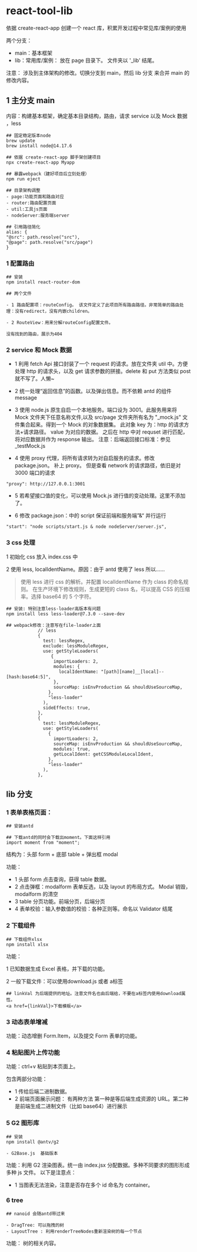 # react-tool-lib

依据 create-react-app 创建一个 react 库，积累开发过程中常见库/案例的使用

两个分支：

- main：基本框架
- lib：常用库/案例： 放在 page 目录下。 文件夹以 '\_lib' 结尾。

注意： 涉及到主体架构的修改。切换分支到 main，然后 lib 分支 来合并 main 的修改内容。

## 1 主分支 main

内容：构建基本框架，确定基本目录结构，路由，请求 service 以及 Mock 数据 ，less

```
## 固定稳定版本node
brew update
brew install node@14.17.6

## 依据 create-react-app 脚手架创建项目
npx create-react-app Myapp

## 暴露webpack（建好项目后立刻处理）
npm run eject

## 目录架构调整
- page:功能页面和路由对应
- router:路由配置页面
- util:工具js页面
- nodeServer:服务端server

## 引用路径简化
alias: {
"@src": path.resolve("src"),
"@page": path.resolve("src/page")
}
```

### 1 配置路由

```
## 安装
npm install react-router-dom

## 两个文件

- 1 路由配置项：routeConfig。 该文件定义了此项目所有路由路径。非常简单的路由处理：没有redirect，没有内嵌children。

- 2 RouteView：用来分解routeConfig配置文件。

没有找到的路由，展示为404
```

### 2 service 和 Mock 数据

- 1 利用 fetch Api 接口封装了一个 request 的请求。放在文件夹 util 中。方便处理 http 的请求头，以及 get 请求参数的拼接。delete 和 put 方法类似 post 就不写了。人懒~

- 2 统一处理“返回信息”的函数。以及弹出信息。而不依赖 antd 的组件 message

- 3 使用 node.js 原生自启一个本地服务。端口设为 3001。此服务用来将 Mock 文件夹下任意名称文件,以及 src/page 文件夹所有名为 "\_mock.js" 文件集合起来。得到一个 Mock 的对象数据集。 此对象 key 为：http 的请求方法+请求路径。 value 为对应的数据。 之后在 http 中对 requset 进行匹配，将对应数据并作为 response 输出。 注意：后端返回接口标准：参见\_testMock.js

- 4 使用 proxy 代理，将所有请求转为对自启服务的请求。修改 package.json。 补上 proxy。 但是查看 network 的请求路径，依旧是对 3000 端口的请求

```
"proxy": http://127.0.0.1:3001
```

- 5 若希望接口值的变化，可以使用 Mock.js 进行值的变动处理。这里不添加了。

- 6 修改 package.json：中的 script 保证前端和服务端”&“ 并行运行

```
"start": "node scripts/start.js & node nodeServer/server.js",
```

### 3 css 处理

1 初始化 css 放入 index.css 中

2 使用 less, localIdentName。原因：由于 antd 使用了 less 所以......

> 使用 less 进行 css 的解析。并配置 localIdentName 作为 class 的命名规则。 在生产环境下修改规则，生成更短的 class 名，可以提高 CSS 的压缩率。选择 base64 的 5 个字符。

```
## 安装: 特别注意less-loader高版本有问题
npm install less less-loader@7.3.0 --save-dev
```

```
## webpack修改：注意写在file-loader上面
            // less
            {
              test: lessRegex,
              exclude: lessModuleRegex,
              use: getStyleLoaders(
                 {
                  importLoaders: 2,
                  modules: {
                    localIdentName: "[path][name]__[local]--[hash:base64:5]",
                  },
                  sourceMap: isEnvProduction && shouldUseSourceMap,
                },
                "less-loader"
              ),
              sideEffects: true,
            },
            {
              test: lessModuleRegex,
              use: getStyleLoaders(
                {
                  importLoaders: 2,
                  sourceMap: isEnvProduction && shouldUseSourceMap,
                  modules: true,
                  getLocalIdent: getCSSModuleLocalIdent,
                },
                "less-loader"
              ),
            },
```

## lib 分支

### 1 表单表格页面：

```
## 安装antd

## 下载antd的同时会下载出moment。下面这样引用
import moment from "moment";
```

结构为：头部 form + 底部 table + 弹出框 modal

功能：

- 1 头部 form 点击查询，获得 table 数据。
- 2 点击弹框：modalform 表单反选，以及 layout 的布局方式。 Modal 销毁，modalform 的清空
- 3 table 分页功能。前端分页，后端分页
- 4 表单校验：输入参数值的校验：各种正则等。命名以 Validator 结尾

### 2 下载组件

```
## 下载组件xlsx
npm install xlsx
```

功能：

1 已知数据生成 Excel 表格，并下载的功能。

2 一般下载文件：可以使用download.js 或者 a标签

```
## linkVal 为后端提供的地址。注意文件名也由后端给，不要在a标签内使用download属性。
<a href={linkVal}>下载模板</a>
```

### 3 动态表单增减

功能：动态增删 Form.Item，以及提交 Form 表单的功能。

### 4 粘贴图片上传功能

功能：ctrl+v 粘贴到本页面上。

包含两部分功能：

- 1 传给后端二进制数据。
- 2 前端页面展示问题： 有两种方法 第一种是等后端生成资源的 URL。第二种是前端生成二进制文件（比如 base64）进行展示

### 5 G2 图形库

```
## 安装
npm install @antv/g2

- G2Base.js  基础版本
```

功能：利用 G2 渲染图表。统一由 index.jsx 分配数据。多种不同要求的图形形成多种 js 文件。 以下是注意点：

- 1 当图表无法渲染，注意是否存在多个 id 命名为 container。

### 6 tree

```
## nanoid 会随antd带过来

- DragTree: 可以拖拽的树
- LayoutTree : 利用renderTreeNodes重新渲染树的每一个节点
```

功能： 树的相关内容。
